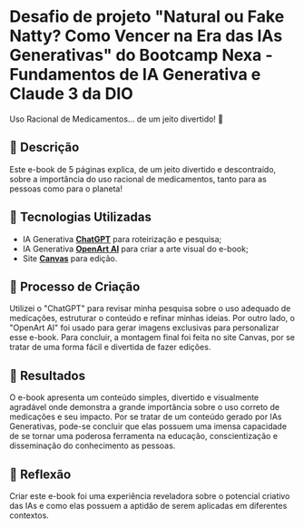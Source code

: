 # Desafio de projeto "Natural ou Fake Natty? Como Vencer na Era das IAs Generativas" do Bootcamp Nexa - Fundamentos de IA Generativa e Claude 3 da DIO

Uso Racional de Medicamentos... de um jeito divertido! 💊

## 📒 Descrição

 Este e-book de 5 páginas explica, de um jeito divertido e descontraído, sobre a importância do uso racional de medicamentos, tanto para as pessoas como para o planeta!

## 🤖 Tecnologias Utilizadas
- IA Generativa **[ChatGPT](https://chat.openai.com)** para roteirização e pesquisa;
- IA Generativa **[OpenArt AI](https://openart.ai)** para criar a arte visual do e-book;
- Site **[Canvas](https://www.canva.com)** para edição.

## 🧐 Processo de Criação

Utilizei o "ChatGPT" para revisar minha pesquisa sobre o uso adequado de medicações, estruturar o conteúdo e refinar minhas ideias. Por outro lado, o "OpenArt AI" foi usado para gerar imagens exclusivas para personalizar esse e-book.
Para concluir, a montagem final foi feita no site Canvas, por se tratar de uma forma fácil e divertida de fazer edições. 

## 🚀 Resultados

O e-book apresenta um conteúdo simples, divertido e visualmente agradável onde demonstra a grande importância sobre o uso correto de medicações e seu impacto. Por se tratar de um conteúdo gerado por IAs Generativas, pode-se concluir
que elas possuem uma imensa capacidade de se tornar uma poderosa ferramenta na educação, conscientização e disseminação do conhecimento as pessoas.




## 💭 Reflexão

 Criar este e-book foi uma experiência reveladora sobre o potencial criativo das IAs e como elas possuem a aptidão de serem aplicadas em diferentes contextos.
